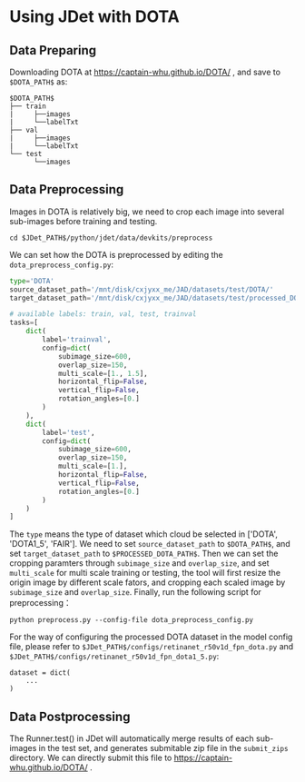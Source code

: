 # Using JDet with DOTA
## Data Preparing
Downloading DOTA at https://captain-whu.github.io/DOTA/ , and save to `$DOTA_PATH$` as:
```
$DOTA_PATH$
├── train
|     ├──images
|     └──labelTxt
├── val
|     ├──images
|     └──labelTxt
└── test
      └──images
```
## Data Preprocessing
Images in DOTA is relatively big, we need to crop each image into several sub-images before training and testing.
```
cd $JDet_PATH$/python/jdet/data/devkits/preprocess
```
We can set how the DOTA is preprocessed by editing the `dota_preprocess_config.py`:
```python
type='DOTA'
source_dataset_path='/mnt/disk/cxjyxx_me/JAD/datasets/test/DOTA/'
target_dataset_path='/mnt/disk/cxjyxx_me/JAD/datasets/test/processed_DOTA/'

# available labels: train, val, test, trainval
tasks=[
    dict(
        label='trainval',
        config=dict(
            subimage_size=600,
            overlap_size=150,
            multi_scale=[1., 1.5],
            horizontal_flip=False,
            vertical_flip=False,
            rotation_angles=[0.] 
        )
    ),
    dict(
        label='test',
        config=dict(
            subimage_size=600,
            overlap_size=150,
            multi_scale=[1.],
            horizontal_flip=False,
            vertical_flip=False,
            rotation_angles=[0.] 
        )
    )
]
```
The `type` means the type of dataset which cloud be selected in ['DOTA', 'DOTA1_5', 'FAIR'].
We need to set `source_dataset_path` to `$DOTA_PATH$`, and set `target_dataset_path` to `$PROCESSED_DOTA_PATH$`.
Then we can set the cropping paramters through `subimage_size` and `overlap_size`, and set `multi_scale` for multi scale training or testing, the tool will first resize the origin image by different scale fators, and cropping each scaled image by `subimage_size` and `overlap_size`.
Finally, run the following script for preprocessing：
```
python preprocess.py --config-file dota_preprocess_config.py
```
For the way of configuring the processed DOTA dataset in the model config file, please refer to `$JDet_PATH$/configs/retinanet_r50v1d_fpn_dota.py` and `$JDet_PATH$/configs/retinanet_r50v1d_fpn_dota1_5.py`:
```
dataset = dict(
    ...
)
```
## Data Postprocessing
The Runner.test() in JDet will automatically merge results of each sub-images in the test set, and generates submitable zip file in the `submit_zips` directory. 
We can directly submit this file to https://captain-whu.github.io/DOTA/ .